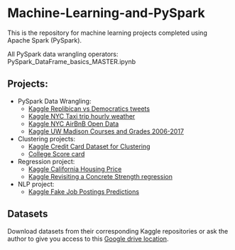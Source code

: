 # Machine-Learning-and-PySpark
This is the repository for machine learning projects completed using Apache Spark (PySpark). 

All PySpark data wrangling operators: PySpark_DataFrame_basics_MASTER.ipynb

## Projects: 
* PySpark Data Wrangling: 
    * [Kaggle Replibican vs Democratics tweets](https://www.kaggle.com/kapastor/democratvsrepublicantweets#ExtractedTweets.csv)
    * [Kaggle NYC Taxi trip hourly weather](https://www.kaggle.com/meinertsen/new-york-city-taxi-trip-hourly-weather-data)
    * [Kaggle NYC AirBnB Open Data](https://www.kaggle.com/dgomonov/new-york-city-airbnb-open-data/data)
    * [Kaggle UW Madison Courses and Grades 2006-2017](https://www.kaggle.com/Madgrades/uw-madison-courses)
* Clustering projects: 
    * [Kaggle Credit Card Dataset for Clustering](https://www.kaggle.com/arjunbhasin2013/ccdata)
    * [College Score card](https://data.world/exercises/cluster-analysis-exercise-2)
* Regression project: 
    * [Kaggle California Housing Price](https://www.kaggle.com/camnugent/california-housing-prices)
    * [Kaggle Revisiting a Concrete Strength regression](https://www.kaggle.com/maajdl/yeh-concret-data)
* NLP project: 
    * [Kaggle Fake Job Postings Predictions](https://www.kaggle.com/shivamb/real-or-fake-fake-jobposting-prediction)

## Datasets
Download datasets from their corresponding Kaggle repositories or ask the author to give you access to this [Google drive location](https://drive.google.com/drive/folders/1YqS1naY8uNv2Cv3wdR5FWRhPMHmw-Vt-?usp=sharing). 